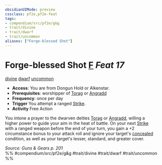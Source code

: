```yaml
---
obsidianUIMode: preview
cssclass: pf2e,pf2e-feat
tags:
- compendium/src/pf2e/g&g
- trait/divine
- trait/dwarf
- trait/uncommon
aliases: ["Forge-blessed Shot"]
---
```

# Forge-blessed Shot  [F](../../Rules/core-rulebook/chapter-9-playing-the-game.md#Actions "Free Action") *Feat 17*  
[divine](../../Rules/traits/divine.md)  [dwarf](../../Rules/traits/dwarf.md)  [uncommon](../../Rules/traits/uncommon.md)  

- **Access**: You are from Dongun Hold or Alkenstar.
- **Prerequisites**: worshipper of [Torag](../setting/deities/torag.md) or [Angradd](../setting/deities/angradd-logm.md)
- **Frequency**: once per day
- **Trigger** You attempt a ranged [Strike](../../Rules/actions/strike.md).
- **Activity** Free Action

You intone a prayer to the dwarven deities [Torag](../setting/deities/torag.md) or [Angradd](../setting/deities/angradd-logm.md), willing a higher power to guide your aim in the heat of battle. On your next [Strike](../../Rules/actions/strike.md) with a ranged weapon before the end of your turn, you gain a +2 circumstance bonus to your attack roll and ignore your target's [concealed](../../Rules/conditions.md#Concealed) condition, as well as your target's lesser, standard, and greater cover.

*Source: Guns & Gears p. 201*  
%% #compendium/src/pf2e/g&g #trait/divine #trait/dwarf #trait/uncommon %%